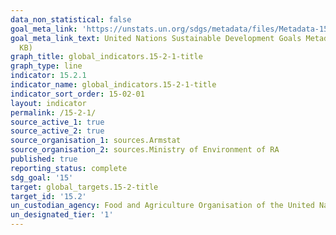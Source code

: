 ```yaml
---
data_non_statistical: false
goal_meta_link: 'https://unstats.un.org/sdgs/metadata/files/Metadata-15-02-01.pdf '
goal_meta_link_text: United Nations Sustainable Development Goals Metadata (PDF 756
  KB)
graph_title: global_indicators.15-2-1-title
graph_type: line
indicator: 15.2.1
indicator_name: global_indicators.15-2-1-title
indicator_sort_order: 15-02-01
layout: indicator
permalink: /15-2-1/
source_active_1: true
source_active_2: true
source_organisation_1: sources.Armstat
source_organisation_2: sources.Ministry of Environment of RA
published: true
reporting_status: complete
sdg_goal: '15'
target: global_targets.15-2-title
target_id: '15.2'
un_custodian_agency: Food and Agriculture Organisation of the United Nations (FAO)
un_designated_tier: '1'
---
```

